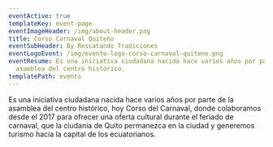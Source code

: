 ```yaml
---
eventActive: true
templateKey: event-page
eventImageHeader: /img/about-header.png
title: Corso Carnaval Quiteño
eventSubHeader: By Rescatando Tradiciones
eventLogoEvent: /img/evento-logo-corso-carnaval-quiteno.png
eventResume: Es una iniciativa ciudadana nacida hace varios años por parte de la
  asamblea del centro histórico.
templatePath: events
---
```


Es una iniciativa ciudadana nacida hace varios años por parte de la asamblea del centro histórico, hoy Corso del Carnaval, donde colaboramos desde el 2017 para ofrecer una oferta cultural durante el feriado de carnaval, que la ciudanía de Quito permanezca en la ciudad y generemos turismo hacia la capital de los ecuatorianos.
